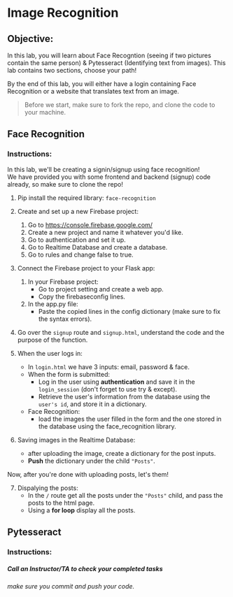# Image Recognition

## Objective: 
In this lab, you will learn about Face Recogntion (seeing if two pictures contain the same person) & Pytesseract (Identifying text from images). This lab contains two sections, choose your path!  

By the end of this lab, you will either have a login containing Face Recognition or a website that translates text from an image.  

> Before we start, make sure to fork the repo, and clone the code to your machine.

## Face Recognition
### Instructions:

In this lab, we'll be creating a signin/signup using face recognition!  
We have provided you with some frontend and backend (signup) code already, so make sure to clone the repo!  

1. Pip install the required library: `face-recognition`

2. Create and set up a new Firebase project:
    1. Go to https://console.firebase.google.com/
    2. Create a new project and name it whatever you'd like.
    3. Go to authentication and set it up.
    4. Go to Realtime Database and create a database.
    5. Go to rules and change false to true.

3. Connect the Firebase project to your Flask app:
    1. In your Firebase project:
        - Go to project setting and create a web app.
        - Copy the firebaseconfig lines.
    2. In the app.py file:
        - Paste the copied lines in the config dictionary (make sure to fix the syntax errors).


4. Go over the `signup` route and `signup.html`, understand the code and the purpose of the function.
        
5. When the user logs in:
    - In `login.html` we have 3 inputs: email, password & face.
    - When the form is submitted:
        - Log in the user using **authentication** and save it in the `login_session` (don't forget to use try & except).
        - Retrieve the user's information from the database using the `user's id`, and store it in a dictionary.
    - Face Recognition:
        - load the images the user filled in the form and the one stored in the database using the face_recognition library.


6. Saving images in the Realtime Database:
    - after uploading the image, create a dictionary for the post inputs.
    - **Push** the dictionary under the child `"Posts"`.

Now, after you're done with uploading posts, let's them!

7. Dispalying the posts:
    - In the `/` route get all the posts under the `"Posts"` child, and pass the posts to the html page.
    - Using a **for loop** display all the posts.

## Pytesseract
### Instructions:

##### Call an Instructor/TA to check your completed tasks
 
###### make sure you commit and push your code.



